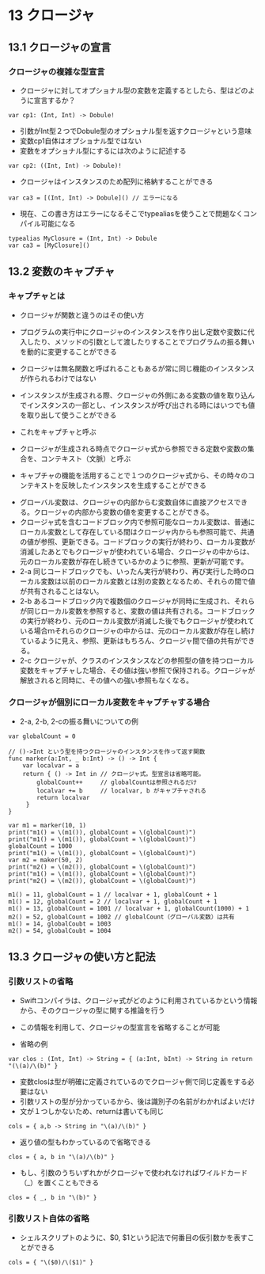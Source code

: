 # 13 クロージャ

## 13.1 クロージャの宣言

### クロージャの複雑な型宣言

* クロージャに対してオプショナル型の変数を定義するとしたら、型はどのように宣言するか？

```
var cp1: (Int, Int) -> Dobule!
```

* 引数がInt型２つでDobule型のオプショナル型を返すクロージャという意味
* 変数cp1自体はオプショナル型ではない
* 変数をオプショナル型にするには次のように記述する

```
var cp2: ((Int, Int) -> Dobule)!
```

* クロージャはインスタンスのため配列に格納することができる

```
var ca3 = [(Int, Int) -> Dobule]() // エラーになる
```

* 現在、この書き方はエラーになるそこでtypealiasを使うことで問題なくコンパイル可能になる

```
typealias MyClosure = (Int, Int) -> Dobule
var ca3 = [MyClosure]()
```


## 13.2 変数のキャプチャ

### キャプチャとは

* クロージャが関数と違うのはその使い方
* プログラムの実行中にクロージャのインスタンスを作り出し定数や変数に代入したり、メソッドの引数として渡したりすることでプログラムの振る舞いを動的に変更することができる

* クロージャは無名関数と呼ばれることもあるが常に同じ機能のインスタンスが作られるわけではない
* インスタンスが生成される際、クロージャの外側にある変数の値を取り込んでインスタンスの一部とし、インスタンスが呼び出される時にはいつでも値を取り出して使うことができる
* これをキャプチャと呼ぶ

* クロージャが生成される時点でクロージャ式から参照できる定数や変数の集合を、コンテキスト（文脈）と呼ぶ
* キャプチャの機能を活用することで１つのクロージャ式から、その時々のコンテキストを反映したインスタンスを生成することができる

+ グローバル変数は、クロージャの内部からむ変数自体に直接アクセスできる。クロージャの内部から変数の値を変更することができる。
+ クロージャ式を含むコードブロック内で参照可能なローカル変数は、普通にローカル変数として存在している間はクロージャ内からも参照可能で、共通の値が参照、更新できる。コードブロックの実行が終わり、ローカル変数が消滅したあとでもクロージャが使われている場合、クロージャの中からは、元のローカル変数が存在し続きているかのように参照、更新が可能です。
 + 2-a 同じコードブロックでも、いったん実行が終わり、再び実行した時のローカル変数は以前のローカル変数とは別の変数となるため、それらの間で値が共有されることはない。
 + 2-b あるコードブロック内で複数個のクロージャが同時に生成され、それらが同じローカル変数を参照すると、変数の値は共有される。コードブロックの実行が終わり、元のローカル変数が消滅した後でもクロージャが使われている場合ｍそれらのクロージャの中からは、元のローカル変数が存在し続けているように見え、参照、更新はもちろん、クロージャ間で値の共有ができる。
 + 2-c クロージャが、クラスのインスタンスなどの参照型の値を持つローカル変数をキャプチャした場合、その値は強い参照で保持される。クロージャが解放されると同時に、その値への強い参照もなくなる。

### クロージャが個別にローカル変数をキャプチャする場合

* 2-a, 2-b, 2-cの振る舞いについての例

```
var globalCount = 0

// ()->Int という型を持つクロージャのインスタンスを作って返す関数
func marker(a:Int, _ b:Int) -> () -> Int {
    var localvar = a
    return { () -> Int in // クロージャ式。型宣言は省略可能。
        globalCount++     // globalCountは参照されるだけ
        localvar += b     // localvar, b がキャプチャされる
        return localvar
     }
}
```

```
var m1 = marker(10, 1)
print("m1() = \(m1()), globalCount = \(globalCount)")
print("m1() = \(m1()), globalCount = \(globalCount)")
globalCount = 1000
print("m1() = \(m1()), globalCount = \(globalCount)")
var m2 = maker(50, 2)
print("m2() = \(m2()), globalCount = \(globalCount)")
print("m1() = \(m1()), globalCount = \(globalCount)")
print("m2() = \(m2()), globalCount = \(globalCount)")
```

```
m1() = 11, globalCount = 1 // localvar + 1, globalCount + 1
m1() = 12, globalCount = 2 // localvar + 1, globalCount + 1
m1() = 13, globalCount = 1001 // localvar + 1, globalCount(1000) + 1
m2() = 52, globalCount = 1002 // globalCount（グローバル変数）は共有
m1() = 14, globalCoubt = 1003
m2() = 54, globalCoubt = 1004
```

## 13.3 クロージャの使い方と記法

### 引数リストの省略

* Swiftコンパイラは、クロージャ式がどのように利用されているかという情報から、そのクロージャの型に関する推論を行う
* この情報を利用して、クロージャの型宣言を省略することが可能

* 省略の例

```
var clos : (Int, Int) -> String = { (a:Int, bInt) -> String in return "(\(a)/\(b)" }
```

* 変数closは型が明確に定義されているのでクロージャ側で同じ定義をする必要はない
* 引数リストの型が分かっているから、後は識別子の名前がわかればよいだけ
* 文が１つしかないため、returnは書いても同じ

```
cols = { a,b -> String in "\(a)/\(b)" }
```

* 返り値の型もわかっているので省略できる

```
clos = { a, b in "\(a)/\(b)" }
```

* もし、引数のうちいずれかがクロージャで使われなければワイルドカード（_）を置くこともできる

```
clos = { _, b in "\(b)" }
```

### 引数リスト自体の省略

* シェルスクリプトのように、$0, $1という記法で何番目の仮引数かを表すことができる

```
cols = { "\($0)/\($1)" }
```

